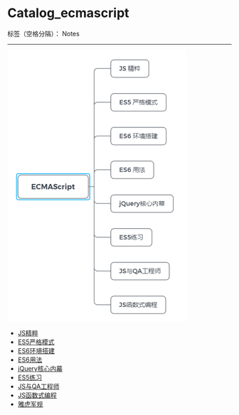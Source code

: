﻿# Catalog_ecmascript

标签（空格分隔）： Notes

---
![ECMAScript系列](https://raw.githubusercontent.com/rel-start/Notes/picture/picture/Catalog_ecmascript.png)

- [JS精粹](https://github.com/rel-start/Notes/blob/master/ECMAScript/Js%20essence.md)
- [ES5严格模式](https://github.com/rel-start/Notes/blob/master/ECMAScript/ES5%20strict%20model.md)
- [ES6环境搭建](https://github.com/rel-start/Notes/blob/master/ECMAScript/ES6%20Environment.md)
- [ES6用法](https://github.com/rel-start/Notes/blob/master/ECMAScript/ES6%20usage.md)
- [jQuery核心内幕](https://github.com/rel-start/Notes/blob/master/ECMAScript/jQuery-CODE.md)
- [ES5练习](https://github.com/rel-start/Notes/blob/master/ECMAScript/ES5%20practice.md)
- [JS与QA工程师](https://github.com/rel-start/Notes/blob/master/ECMAScript/JS%20and%20QA%20Engineer.md)
- [JS函数式编程](https://github.com/rel-start/Notes/blob/master/ECMAScript/JS%20Functional%20Programming.md)
- [雅虎军规](https://github.com/rel-start/Notes/blob/master/ECMAScript/%E9%9B%85%E8%99%8E%E5%86%9B%E8%A7%84.md)




